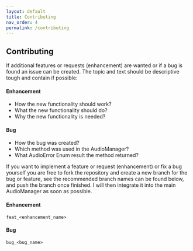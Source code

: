```yaml
---
layout: default
title: Contributing
nav_order: 4
permalink: /contributing
---
```


## Contributing
If additional features or requests (enhancement) are wanted or if a bug is found an issue can be created. The topic and text should be descriptive tough and contain if possible:

#### Enhancement
- How the new functionality should work?
- What the new functionality should do?
- Why the new functionality is needed?


#### Bug
- How the bug was created?
- Which method was used in the AudioManager?
- What AudioError Enum result the method returned?

If you want to implement a feature or request (enhancement) or fix a bug yourself you are free to fork the repository and create a new branch for the bug or feature, see the recommended branch names can be found below, and push the branch once finished. I will then integrate it into the main AudioManager as soon as possible.

#### Enhancement
```feat_<enhancement_name>```


#### Bug
```bug_<bug_name>```
